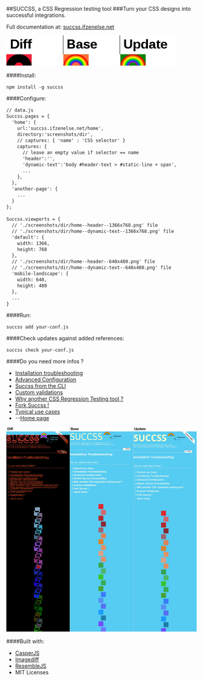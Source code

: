 ##SUCCSS, a CSS Regression testing tool
###Turn your CSS designs into successful integrations.

Full documentation at: [succss.ifzenelse.net][7]

![small diff image example][12]

####Install:
```
npm install -g succss
```

####Configure:
```
// data.js
Succss.pages = {
  'home': {
    url:'succss.ifzenelse.net/home',
    directory:'screenshots/dir',
    // captures: { 'name' : 'CSS selector' }
    captures: {
      // leave an empty value if selector == name
      'header':'',
      'dynamic-text':'body #header-text > #static-line + span',
      ...
    },
  },
  'another-page': {
    ...
  }
};

Succss.viewports = {
  // './screenshots/dir/home--header--1366x768.png' file
  // './screenshots/dir/home--dynamic-text--1366x768.png' file
  'default': {
    width: 1366,
    height: 768
  },
  // './screenshots/dir/home--header--640x480.png' file
  // './screenshots/dir/home--dynamic-text--640x480.png' file
  'mobile-landscape': {
    width: 640,
    height: 480
  },
  ...
}
```

####Run:
```
succss add your-conf.js
```


####Check updates against added references:
```
succss check your-conf.js
```


####Do you need more infos ?

- [Installation troubleshooting][1]
- [Advanced Configuration][2]
- [Succss from the CLI][3]
- [Custom validations][4]
- [Why another CSS Regression Testing tool ?][5]
- [Fork Succss !][6]
- [Typical use cases][0]
- --[Home page][7]

![large diff image example][8]

####Built with:
- [CasperJS][9]
- [Imagediff][10]
- [ResembleJS][11]
- MIT Licenses

[0]:http://succss.ifzenelse.net/usecases
[1]:http://succss.ifzenelse.net/installation
[2]:http://succss.ifzenelse.net/configuration
[3]:http://succss.ifzenelse.net/commandline
[4]:http://succss.ifzenelse.net/customize
[5]:http://succss.ifzenelse.net/why
[6]:http://succss.ifzenelse.net/fork
[7]:http://succss.ifzenelse.net/home
[8]:https://raw.githubusercontent.com/B2F/Succss-doc/master/img/screenshots/large-diff.jpeg
[9]:http://casperjs.org/
[10]:http://humblesoftware.github.io/js-imagediff/
[11]:http://huddle.github.io/Resemble.js/
[12]:https://raw.githubusercontent.com/B2F/Succss-doc/master/img/screenshots/small-diff.jpeg
